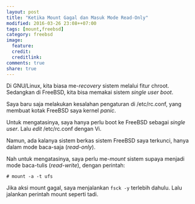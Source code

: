 ```yaml
---
layout: post
title: "Ketika Mount Gagal dan Masuk Mode Read-Only"
modified: 2016-03-26 23:08++07:00
tags: [mount,freebsd]
category: freebsd
image:
  feature: 
  credit: 
  creditlink: 
comments: true
share: true
---
```

Di GNU/Linux, kita biasa me-*recovery* sistem melalui fitur chroot. Sedangkan di FreeBSD, kita bisa memakai sistem *single user boot*.

Saya baru saja melakukan kesalahan pengaturan di /etc/rc.conf, yang membuat kotak FreeBSD saya kernel *panic*.

Untuk mengatasinya, saya hanya perlu boot ke FreeBSD sebagai *single user*. Lalu *edit* /etc/rc.conf dengan Vi.

Namun, ada kalanya sistem berkas sistem FreeBSD saya terkunci, hanya dalam mode baca-saja (*read-only*).

Nah untuk mengatasinya, saya perlu me-*mount* sistem supaya menjadi mode baca-tulis (*read-write*), dengan perintah:

    # mount -a -t ufs

Jika aksi mount gagal, saya menjalankan `fsck -y` terlebih dahulu. Lalu jalankan perintah mount seperti tadi.
